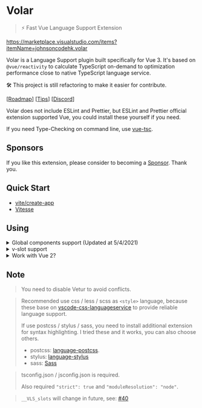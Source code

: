 # Volar

> ⚡ Fast Vue Language Support Extension

https://marketplace.visualstudio.com/items?itemName=johnsoncodehk.volar

Volar is a Language Support plugin built specifically for Vue 3. It's based on `@vue/reactivity` to calculate TypeScript on-demand to optimization performance close to native TypeScript language service.

🛠️ This project is still refactoring to make it easier for contribute.

[[Roadmap](https://github.com/johnsoncodehk/volar/issues/28)] [[Tips](https://github.com/johnsoncodehk/volar/issues/53)] [[Discord](https://discord.gg/5bnSSSSBbK)]

Volar does not include ESLint and Prettier, but ESLint and Prettier official extension supported Vue, you could install these yourself if you need.

If you need Type-Checking on command line, use [vue-tsc](https://github.com/johnsoncodehk/vue-tsc).

## Sponsors

If you like this extension, please consider to becoming a [Sponsor](https://github.com/sponsors/johnsoncodehk). Thank you.

## Quick Start

- [vite/create-app](https://github.com/vitejs/vite/tree/main/packages/create-app/template-vue-ts)
- [Vitesse](https://github.com/antfu/vitesse)

## Using

<!-- Global components support -->
<details>
<summary>Global components support (Updated at 5/4/2021)</summary>

See: https://github.com/vuejs/vue-next/pull/3399

By default, Local components, Built-in components, native html elements Type-Checking are active.

For Global components, you need to have Vue 3  `GlobalComponents` interface definition, for example:

```typescript
// components.d.ts
declare module 'vue' {
	export interface GlobalComponents {
		RouterLink: typeof import('vue-router')['RouterLink']
		RouterView: typeof import('vue-router')['RouterView']
	}
}

export { }
```

</details>

<!-- v-slot support -->
<details>
<summary>v-slot support</summary>

v-slot Type-Checking will auto service all .vue files under the project, but for third party libraries, you need to define the slot types, for example:

```typescript
// components.d.ts
import { RouterLink, RouterView, useLink, RouteLocationNormalized } from 'vue-router'
import { UnwrapRef, VNode } from 'vue'

declare module 'vue' {
	export interface GlobalComponents {
		RouterLink: typeof RouterLink & {
			__VLS_slots: {
				default: UnwrapRef<ReturnType<typeof useLink>>
			}
		}
		RouterView: typeof RouterView & {
			__VLS_slots: {
				default: {
					Component: VNode
					route: RouteLocationNormalized & { href: string }
				}
			}
		}
	}
}

export { }
```

</details>

<!-- Work with Vue 2? -->
<details>
<summary>Work with Vue 2?</summary>

This tool required Vue 3 types from `@vue/runtime-dom` module.

Vue 3 in itself includes the package `@vue/runtime-dom`. For Vue 2 you will have to install this package yourself:

```json
{
  "devDependencies": {
    "@vue/runtime-dom": "latest"
  }
}
```

</details>

## Note

> You need to disable Vetur to avoid conflicts.

> Recommended use css / less / scss as `<style>` language, because these base on [vscode-css-languageservice](https://github.com/microsoft/vscode-css-languageservice) to provide reliable language support.
>
> If use postcss / stylus / sass, you need to install additional extension for syntax highlighting. I tried these and it works, you can also choose others.
> - postcss: [language-postcss](https://marketplace.visualstudio.com/items?itemName=cpylua.language-postcss).
> - stylus: [language-stylus](https://marketplace.visualstudio.com/items?itemName=sysoev.language-stylus)
> - sass: [Sass](https://marketplace.visualstudio.com/items?itemName=Syler.sass-indented)

> tsconfig.json / jsconfig.json is required.
>
> Also required `"strict": true` and `"moduleResolution": "node"`.

> `__VLS_slots` will change in future, see: [#40](https://github.com/johnsoncodehk/volar/discussions/40)
